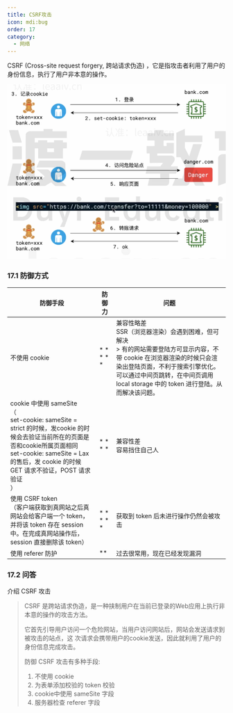 ```yaml
---
title: CSRF攻击
icon: mdi:bug
order: 17
category:
  - 网络
---
```


CSRF (Cross-site request forgery, 跨站请求伪造) ，它是指攻击者利用了用户的身份信息，执行了用户非本意的操作。

![image-20240227233335800]( ../../../../src/.vuepress/public/assets/images/moreThanCode/network/CSRF/image-20240227233335800.png)

### 17.1 防御方式

| 防御手段                                                     | 防御力    | 问题                                                         |
| ------------------------------------------------------------ | --------- | ------------------------------------------------------------ |
| 不使用 cookie                                                | * * * * * | 兼容性略差<br />SSR（浏览器渲染）会遇到困难，但可解决<br />> 有的网站需要登陆方可显示内容，不带 cookie 在浏览器渲染的时候只会渲染出登陆页面，不利于搜索引擎优化。可以通过中间页跳转，在中间页调用 local storage 中的 token 进行登陆。从而解决该问题。 |
| cookie 中使用 sameSite<br />（<br />set-cookie: sameSite = strict 的时候，发cookie 的时候会去验证当前所在的页面是否和cookie所属页面相同<br />set-cookie: sameSite = Lax 的售后，发 cookie 的时候 GET 请求不验证，POST 请求验证<br />） | * * * *   | 兼容性差<br />容易挡住自己人                                 |
| 使用 CSRF token<br />（客户端获取到真网站之后真网站会给客户端一个 token，并将该 token 存在 session 中。在完成真网站操作后，session 直接删除该 token） | * * * * * | 获取到 token 后未进行操作仍然会被攻击                        |
| 使用 referer 防护                                            | **        | 过去很常用，现在已经发现漏洞                                 |

### 17.2 问答

介绍 CSRF 攻击

> CSRF 是跨站请求伪造，是一种挟制用户在当前已登录的Web应用上执行非本意的操作的攻击方法。
>
> 它首先引导用户访问一个危险网站，当用户访问网站后，网站会发送请求到被攻击的站点，这
> 次请求会携带用户的cookie发送，因此就利用了用户的身份信息完成攻击。
>
> 防御 CSRF 攻击有多种手段:
>
> 1. 不使用 cookie
> 2. 为表单添加校验的 token 校验
> 3. cookie中使用 sameSite 字段
> 4. 服务器检查 referer 字段